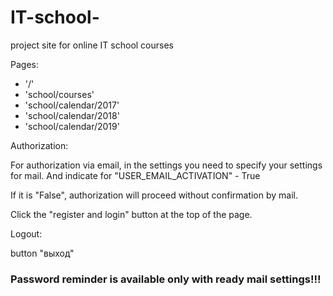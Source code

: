# IT-school-
project site for online IT school courses



Pages:
 - '/'
 - 'school/courses'
 - 'school/calendar/2017'
 - 'school/calendar/2018'
 - 'school/calendar/2019'
 
Authorization:

For authorization via email, in the settings you need to specify your settings for mail.
And indicate for "USER_EMAIL_ACTIVATION" - True 

If it is "False", authorization will proceed without confirmation by mail.


Сlick the "register and login" button at the top of the page.


Logout:

button "выход"
  
### Password reminder is available only with ready mail settings!!!

